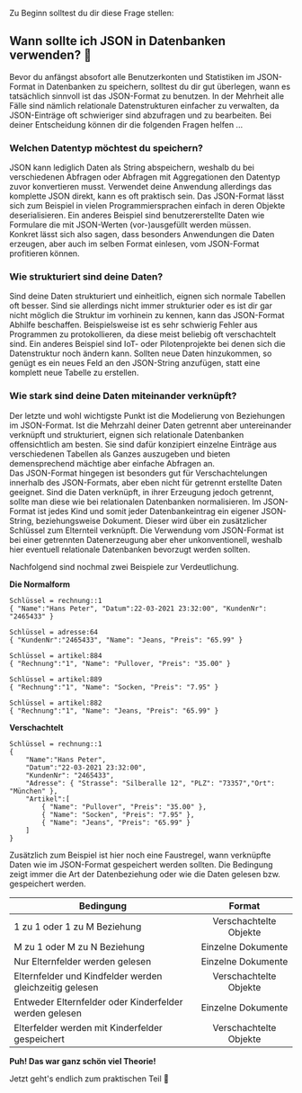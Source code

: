 Zu Beginn solltest du dir diese Frage stellen:

## Wann sollte ich JSON in Datenbanken verwenden? 🤔
Bevor du anfängst absofort alle Benutzerkonten und Statistiken im JSON-Format in Datenbanken zu speichern, solltest du dir gut überlegen, wann es tatsächlich sinnvoll ist das JSON-Format zu benutzen. In der Mehrheit alle Fälle sind nämlich relationale Datenstrukturen einfacher zu verwalten, da JSON-Einträge oft schwieriger sind abzufragen und zu bearbeiten. Bei deiner Entscheidung können dir die folgenden Fragen helfen ...

### Welchen Datentyp möchtest du speichern? 
JSON kann lediglich Daten als String abspeichern, weshalb du bei verschiedenen Abfragen oder Abfragen mit Aggregationen den Datentyp zuvor konvertieren musst. Verwendet deine Anwendung allerdings das komplette JSON direkt, kann es oft praktisch sein. Das JSON-Format lässt sich zum Beispiel in vielen Programmiersprachen einfach in deren Objekte deserialisieren. Ein anderes Beispiel sind benutzererstellte Daten wie Formulare die mit JSON-Werten (vor-)ausgefüllt werden müssen.  
Konkret lässt sich also sagen, dass besonders Anwendungen die Daten erzeugen, aber auch im selben Format einlesen, vom JSON-Format profitieren können.

### Wie strukturiert sind deine Daten?
Sind deine Daten strukturiert und einheitlich, eignen sich normale Tabellen oft besser. Sind sie allerdings nicht immer strukturier oder es ist dir gar nicht möglich die Struktur im vorhinein zu kennen, kann das JSON-Format Abhilfe beschaffen. Beispielsweise ist es sehr schwierig Fehler aus Programmen zu protokollieren, da diese meist beliebig oft verschachtelt sind. Ein anderes Beispiel sind IoT- oder Pilotenprojekte bei denen sich die Datenstruktur noch ändern kann. Sollten neue Daten hinzukommen, so genügt es  ein neues Feld an den JSON-String anzufügen, statt eine komplett neue Tabelle zu erstellen.

### Wie stark sind deine Daten miteinander verknüpft?
Der letzte und wohl wichtigste Punkt ist die Modelierung von Beziehungen im JSON-Format. Ist die Mehrzahl deiner Daten getrennt aber untereinander verknüpft und strukturiert, eignen sich relationale Datenbanken offensichtlich am besten. Sie sind dafür konzipiert einzelne Einträge aus verschiedenen Tabellen als Ganzes auszugeben und bieten demensprechend mächtige aber einfache Abfragen an.  
Das JSON-Format hingegen ist besonders gut für Verschachtelungen innerhalb des JSON-Formats, aber eben nicht für getrennt erstellte Daten geeignet. Sind die Daten verknüpft, in ihrer Erzeugung jedoch getrennt, sollte man diese wie bei relationalen Datenbanken normalisieren. Im JSON-Format ist jedes Kind und somit jeder Datenbankeintrag ein eigener JSON-String, beziehungsweise Dokument. Dieser wird über ein zusätzlicher Schlüssel zum Elternteil verknüpft. Die Verwendung vom JSON-Format ist bei einer getrennten Datenerzeugung aber eher unkonventionell, weshalb hier eventuell relationale Datenbanken bevorzugt werden sollten.

Nachfolgend sind nochmal zwei Beispiele zur Verdeutlichung.  

__Die Normalform__
```
Schlüssel = rechnung::1
{ "Name":"Hans Peter", "Datum":22-03-2021 23:32:00", "KundenNr": "2465433" }

Schlüssel = adresse:64
{ "KundenNr":"2465433", "Name": "Jeans, "Preis": "65.99" }

Schlüssel = artikel:884
{ "Rechnung":"1", "Name": "Pullover, "Preis": "35.00" }

Schlüssel = artikel:889
{ "Rechnung":"1", "Name": "Socken, "Preis": "7.95" }

Schlüssel = artikel:882
{ "Rechnung":"1", "Name": "Jeans, "Preis": "65.99" }
```

__Verschachtelt__
```
Schlüssel = rechnung::1
{ 
	"Name":"Hans Peter", 
	"Datum":"22-03-2021 23:32:00", 
	"KundenNr": "2465433",
	"Adresse": { "Strasse": "Silberalle 12", "PLZ": "73357","Ort": "München" },
	"Artikel":[
		{ "Name": "Pullover", "Preis": "35.00" },
		{ "Name": "Socken", "Preis": "7.95" },
		{ "Name": "Jeans", "Preis": "65.99" }
	]
}
```

Zusätzlich zum Beispiel ist hier noch eine Faustregel, wann verknüpfte Daten wie im JSON-Format gespeichert werden sollten.
Die Bedingung zeigt immer die Art der Datenbeziehung oder wie die Daten gelesen bzw. gespeichert werden.

| Bedingung | Format |
| ------------- |:-------------:|
| 1 zu 1 oder 1 zu M Beziehung      | Verschachtelte Objekte |
| M zu 1 oder M zu N Beziehung    | Einzelne Dokumente      |
| Nur Elternfelder werden gelesen | Einzelne Dokumente |
| Elternfelder und Kindfelder werden gleichzeitig gelesen | Verschachtelte Objekte |
| Entweder Elternfelder oder Kinderfelder werden gelesen | Einzelne Dokumente |
| Elterfelder werden mit Kinderfelder gespeichert | Verschachtelte Objekte |




__Puh! Das war ganz schön viel Theorie!__

Jetzt geht's endlich zum praktischen Teil 🎉
